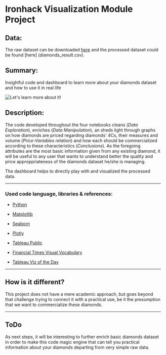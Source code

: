 # **Ironhack Visualization Module Project**

## **Data:**

The raw dataset can be downloaded [here](http://www.potacho.com/files/ironhack/diamonds_train.csv) and the processed dataset could be found [here] (diamonds_result.csv).

## **Summary:**

Insightful code and dashboard to learn more about your diamonds dataset and how to use it in real life

![Let's learn more about it!](Audreylookingintothebag.jpg)

## **Description:**

The code developed throughout the four notebooks cleans (*Data Exploration*), enriches (*Data Manipulation*), an sheds light through graphs on how diamonds are priced regarding diamonds' 4Cs, their measures and volume (*Price-Variables relation*) and how each should be commercialized according to these characteristics (*Conclusions*). As the foregoing attributes are the most basic information given from any existing diamond, it will be useful to any user that wants to understand better the quality and price approppriateness of the diamonds dataset he/she is managing.

The dashboard helps to directly play with and visualized the processed data.

---

### **Used code language, libraries & references:**

- [Python](https://www.python.org/)


- [Matplotlib](https://matplotlib.org/)

- [Seaborn](https://seaborn.pydata.org/)

- [Plotly](https://https://plotly.com/)

- [Tableau Public](https://public.tableau.com/)


- [Financial Times Visual Vocabulary](https://github.com/ft-interactive/chart-doctor/tree/master/visual-vocabulary)

- [Tableau Viz of the Day](https://public.tableau.com/es-es/gallery/?tab=viz-of-the-day&type=viz-of-the-day)

---

## How is it different?

This project does not have a mere academic approach, but goes beyond that challenge trying to connect it with a practical use, be it the presumption that we want to commercialize these diamonds. 

--- 
## ToDo

As next steps, it will be interesting to further enrich basic diamonds dataset in order to make this code magic engine that can tell you practical information about your diamonds departing from very simple raw data.